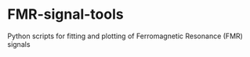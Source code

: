 # FMR-signal-tools
Python scripts for fitting and plotting of Ferromagnetic Resonance (FMR) signals
